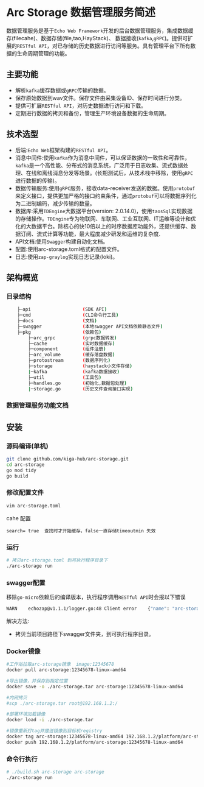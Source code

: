 # Arc Storage 数据管理服务简述

数据管理服务是基于`Echo Web Framework`开发的后台数据管理服务，集成数据缓存(filecahe)、数据存储(file,tao,HayStack)、
数据接收(`kafka`,`gRPC`)。提供可扩展的`RESTful API`，对已存储的历史数据进行访问等服务。具有管理平台下所有数据的生命周期管理的功能。

## 主要功能

- 解析`kafka`缓存数据或`gRPC`传输的数据。
- 保存原始数据到wav文件。保存文件由采集设备ID、保存时间进行分类。
- 提供可扩展`RESTful API`，对历史数据进行访问和下载。
- 定期进行数据的拷贝和备份，管理生产环境设备数据的生命周期。


## 技术选型

- 后端:`Echo Web`框架构建的`RESTful API`。
- 消息中间件:使用`kafka`作为消息中间件，可以保证数据的一致性和可靠性，`kafka`是一个高性能、分布式的消息系统，广泛用于日志收集、流式数据处理、在线和离线消息分发等场景。(长期测试后，从技术栈中移除，使用`gRPC`进行数据的传输)。
- 数据传输服务:使用`gRPC`服务，接收data-receiver发送的数据。使用`protobuf`来定义接口，提供更加严格的接口约束条件，通过`protobuf`可以将数据序列化为二进制编码，减少传输的数量。
- 数据库:采用`TDEngine`大数据平台(version: 2.0.14.0)，使用`taosSql`实现数据的存储操作。`TDEngine`专为物联网、车联网、工业互联网、IT运维等设计和优化的大数据平台。除核心的快10倍以上的时序数据库功能外，还提供缓存、数据订阅、流式计算等功能，最大程度减少研发和运维的复杂度.
- API文档:使用`Swagger`构建自动化文档。
- 配置:使用arc-storage.toml格式的配置文件。
- 日志:使用`zap-graylog`实现日志记录(loki)。

## 架构概览

### 目录结构

```bash
    ├─api                   (SDK API)
    ├─cmd                   (CLI命令行工具)
    ├─docs                  (文档)
    ├─swagger               (本地swagger API文档依赖静态文件)
    ├─pkg                   (依赖包)
        ├─arc_grpc          (grpc数据转发)
        ├─cache             (实时数据缓存)
        ├─component         (组件注册)
        ├─arc_volume        (缓存落盘数据)
        ├─protostream       (数据序列化)
        ├─storage           (haystack小文件存储)
        |─kafka             (kafka数据接收)
        ├─util              (工具包)
        ├─handles.go        (初始化,数据包处理)
        |─storage.go        (历史文件查询接口实现)

```

### 数据管理服务功能文档

## 安装

### 源码编译(单机)

```bash
git clone github.com/kiga-hub/arc-storage.git
cd arc-storage
go mod tidy
go build
```

### 修改配置文件
```bash
vim arc-storage.toml
```

cahe 配置
```
search= true  查找时才开始缓存，false一直存储timeoutmin 失效
```

### 运行
```bash
# 拷贝arc-storage.toml 到可执行程序目录下
./arc-storage run
```

### swagger配置

移除`go-micro`依赖后的编译版本，执行程序调用`RESTful API`时会报以下错误

```bash
WARN	echozap@v1.1.1/logger.go:48	Client error	{"name": "arc-storage", "uuid": "000000ff-0000-1234-0000-0000000000ff", "v": "", "error": "code=404, message=Not Found", "remote_ip": "192.168.9.4", "time": "173.622µs", "host": "192.168.1.2:8999 "request": "GET /api/data/v1/history/static/swagger/swagger-ui.css", "status": 404, "size": 24, "user_agent": "Mozilla/5.0 (Windows NT 10.0; Wi4; x64) AppleWebKit/537.36 (KHTML, like Gecko) Chrome/92.0.4515.131 Safari/537.36 Edg/92.0.902.67", "request_id": ""}
```

解决方法:
- 拷贝当前项目路径下swagger文件夹，到可执行程序目录。

### Docker镜像

```bash
#工作站拉取arc-storage镜像  image:12345678
docker pull arc-storage:12345678-linux-amd64

#导出镜像，并保存到指定位置
docker save -o ./arc-storage.tar arc-storage:12345678-linux-amd64

#内网拷贝
#scp ./arc-storage.tar root@192.168.1.2:/ 

#部署环境加载镜像
docker load -i ./arc-storage.tar

#镜像重新打tag并推送镜像到目标机registry
docker tag arc-storage:12345678-linux-amd64 192.168.1.2/platform/arc-storage:12345678-linux-amd64
docker push 192.168.1.2/platform/arc-storage:12345678-linux-amd64
```

### 命令行执行

```bash
# ./build.sh arc-storage arc-storage
./arc-storage run
```